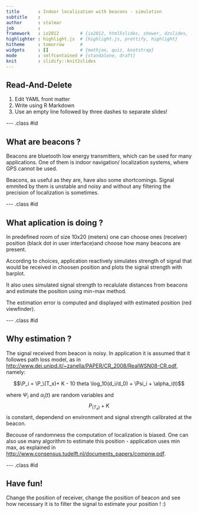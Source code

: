 ```yaml
---
title       : Indoor localization with beacons - simulation
subtitle    : 
author      : stalmar
job         : 
framework   : io2012        # {io2012, html5slides, shower, dzslides, ...}
highlighter : highlight.js  # {highlight.js, prettify, highlight}
hitheme     : tomorrow      # 
widgets     : []            # {mathjax, quiz, bootstrap}
mode        : selfcontained # {standalone, draft}
knit        : slidify::knit2slides
---
```


## Read-And-Delete

1. Edit YAML front matter
2. Write using R Markdown
3. Use an empty line followed by three dashes to separate slides!

--- .class #id 

## What are beacons ?

Beacons are bluetooth low energy transmitters, which can be used for many applications. One of them is indoor navigation/ localization systems, where GPS cannot be used.

Beacons, as useful as they are, have also some shortcomings. Signal emmited by them is unstable and noisy and without any filtering the precision of localization is sometimes. 

--- .class #id 

## What aplication is doing ?

In predefined room of size 10x20 (meters) one can choose ones (receiver) position (black dot in user interface)and choose how many beacons are present.

According to choices, application reactively simulates strength of signal that would be received in choosen position and plots the signal strength with barplot.

It also uses simulated signal strength to recalulate distances from beacons and estimate the position using min-max method.

The estimation error is computed and displayed with estimated position (red viewfinder).

--- .class #id 

## Why estimation ?

The signal received from beacon is noisy. In application it is assumed that it followes path loss model, as in http://www.dei.unipd.it/~zanella/PAPER/CR_2008/RealWSN08-CR.pdf, namely:

$$\P_i = \P_\(T_x)+ K - 10 theta \log_10(d_i/d_0) + \Psi_i + \alpha_i(t)$$

where $\Psi_i$ and $\alpha_i(t)$ are random variables and $$P_(T_x)+ K$$ is constant, dependend on environment and signal strength calibrated at the beacon.

Becouse of randomness the computation of localization is biased. One can also use many algorithm to estimate this position - application uses min max, as explained in http://www.consensus.tudelft.nl/documents_papers/compnw.pdf.

--- .class #id 

## Have fun!

Change the position of receiver, change the position of beacon and see how necessary it is to filter the signal to estimate your position ! :)

